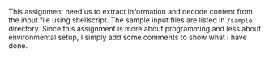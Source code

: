 This assignment need us to extract information and decode content from the input file using shellscript. The sample input files are listed in `/sample` directory. Since this assignment is more about programming and less about environmental setup, I simply add some comments to show what i have done.